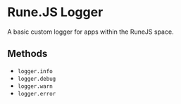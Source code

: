 # Rune.JS Logger

A basic custom logger for apps within the RuneJS space.

## Methods

- `logger.info`
- `logger.debug`
- `logger.warn`
- `logger.error`
